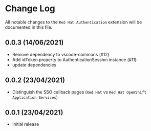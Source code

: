 # Change Log

All notable changes to the `Red Hat Authentication` extension will be documented in this file.

## 0.0.3 (14/06/2021)
- Remove dependency to vscode-commons (#12)
- Add idToken property to AuthenticationSession instance (#11)
- update dependencies

## 0.0.2 (23/04/2021)

- Distinguish the SSO callback pages (`Red Hat` vs `Red Hat OpenShift Application Services`)

## 0.0.1 (23/04/2021)

- Initial release
